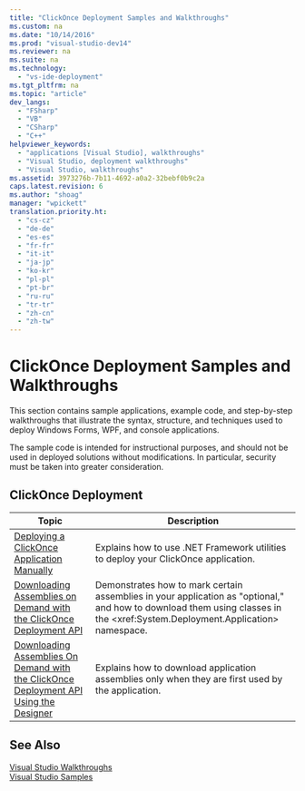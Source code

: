 ```yaml
---
title: "ClickOnce Deployment Samples and Walkthroughs"
ms.custom: na
ms.date: "10/14/2016"
ms.prod: "visual-studio-dev14"
ms.reviewer: na
ms.suite: na
ms.technology: 
  - "vs-ide-deployment"
ms.tgt_pltfrm: na
ms.topic: "article"
dev_langs: 
  - "FSharp"
  - "VB"
  - "CSharp"
  - "C++"
helpviewer_keywords: 
  - "applications [Visual Studio], walkthroughs"
  - "Visual Studio, deployment walkthroughs"
  - "Visual Studio, walkthroughs"
ms.assetid: 3973276b-7b11-4692-a0a2-32bebf0b9c2a
caps.latest.revision: 6
ms.author: "shoag"
manager: "wpickett"
translation.priority.ht: 
  - "cs-cz"
  - "de-de"
  - "es-es"
  - "fr-fr"
  - "it-it"
  - "ja-jp"
  - "ko-kr"
  - "pl-pl"
  - "pt-br"
  - "ru-ru"
  - "tr-tr"
  - "zh-cn"
  - "zh-tw"
---
```

# ClickOnce Deployment Samples and Walkthroughs
This section contains sample applications, example code, and step-by-step walkthroughs that illustrate the syntax, structure, and techniques used to deploy Windows Forms, WPF, and console applications.  
  
 The sample code is intended for instructional purposes, and should not be used in deployed solutions without modifications. In particular, security must be taken into greater consideration.  
  
## ClickOnce Deployment  
  
|Topic|Description|  
|-----------|-----------------|  
|[Deploying a ClickOnce Application Manually](../deployment/walkthrough--manually-deploying-a-clickonce-application.md)|Explains how to use .NET Framework utilities to deploy your ClickOnce application.|  
|[Downloading Assemblies on Demand with the ClickOnce Deployment API](../deployment/walkthrough--downloading-assemblies-on-demand-with-the-clickonce-deployment-api.md)|Demonstrates how to mark certain assemblies in your application as "optional," and how to download them using classes in the \<xref:System.Deployment.Application> namespace.|  
|[Downloading Assemblies On Demand with the ClickOnce Deployment API Using the Designer](../deployment/walkthrough--downloading-assemblies-on-demand-with-the-clickonce-deployment-api-using-the-designer.md)|Explains how to download application assemblies only when they are first used by the application.|  
  
## See Also  
 [Visual Studio Walkthroughs](assetId:///f5399a1f-2d3d-42fb-b989-134ccda2159f)   
 [Visual Studio Samples](../ide/visual-studio-samples.md)